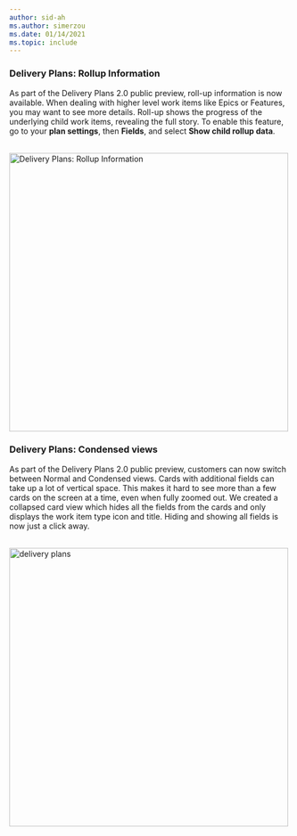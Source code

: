 ```yaml
---
author: sid-ah
ms.author: simerzou
ms.date: 01/14/2021
ms.topic: include
---
```


### Delivery Plans: Rollup Information

As part of the Delivery Plans 2.0 public preview, roll-up information is now available. When dealing with higher level work items like Epics or Features, you may want to see more details. Roll-up shows the progress of the underlying child work items, revealing the full story. To enable this feature, go to your **plan settings**, then **Fields**, and select **Show child rollup data**.

<br><img src="../../media/181-boards-1-0.png" alt="Delivery Plans: Rollup Information" width="500">

### Delivery Plans: Condensed views

As part of the Delivery Plans 2.0 public preview, customers can now switch between Normal and Condensed views. Cards with additional fields can take up a lot of vertical space. This makes it hard to see more than a few cards on the screen at a time, even when fully zoomed out. We created a collapsed card view which hides all the fields from the cards and only displays the work item type icon and title. Hiding and showing all fields is now just a click away.

<br><img src="../../media/181-boards-0-0.png" alt="delivery plans" width="500">
